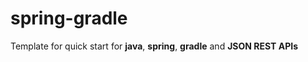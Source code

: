 spring-gradle
=============

Template for quick start for __java__, __spring__, __gradle__ and __JSON REST APIs__
